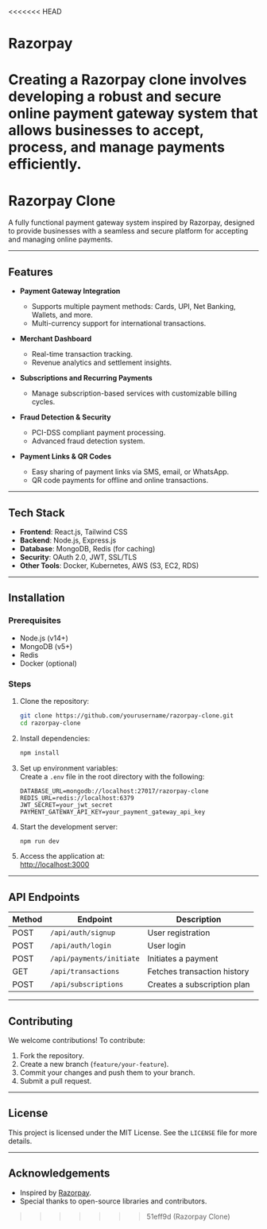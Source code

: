 <<<<<<< HEAD
# Razorpay
Creating a Razorpay clone involves developing a robust and secure online payment gateway system that allows businesses to accept, process, and manage payments efficiently.
=======

# **Razorpay Clone**

A fully functional payment gateway system inspired by Razorpay, designed to provide businesses with a seamless and secure platform for accepting and managing online payments.

---

## **Features**

- **Payment Gateway Integration**  
  - Supports multiple payment methods: Cards, UPI, Net Banking, Wallets, and more.  
  - Multi-currency support for international transactions.  

- **Merchant Dashboard**  
  - Real-time transaction tracking.  
  - Revenue analytics and settlement insights.  

- **Subscriptions and Recurring Payments**  
  - Manage subscription-based services with customizable billing cycles.  

- **Fraud Detection & Security**  
  - PCI-DSS compliant payment processing.  
  - Advanced fraud detection system.  

- **Payment Links & QR Codes**  
  - Easy sharing of payment links via SMS, email, or WhatsApp.  
  - QR code payments for offline and online transactions.  

---

## **Tech Stack**

- **Frontend**: React.js, Tailwind CSS  
- **Backend**: Node.js, Express.js  
- **Database**: MongoDB, Redis (for caching)  
- **Security**: OAuth 2.0, JWT, SSL/TLS  
- **Other Tools**: Docker, Kubernetes, AWS (S3, EC2, RDS)

---

## **Installation**

### **Prerequisites**
- Node.js (v14+)
- MongoDB (v5+)
- Redis
- Docker (optional)

### **Steps**
1. Clone the repository:  
   ```bash
   git clone https://github.com/yourusername/razorpay-clone.git
   cd razorpay-clone
   ```

2. Install dependencies:  
   ```bash
   npm install
   ```

3. Set up environment variables:  
   Create a `.env` file in the root directory with the following:  
   ```
   DATABASE_URL=mongodb://localhost:27017/razorpay-clone
   REDIS_URL=redis://localhost:6379
   JWT_SECRET=your_jwt_secret
   PAYMENT_GATEWAY_API_KEY=your_payment_gateway_api_key
   ```

4. Start the development server:  
   ```bash
   npm run dev
   ```

5. Access the application at:  
   [http://localhost:3000](http://localhost:3000)

---

## **API Endpoints**

| Method | Endpoint                | Description                       |
|--------|-------------------------|-----------------------------------|
| POST   | `/api/auth/signup`      | User registration                |
| POST   | `/api/auth/login`       | User login                       |
| POST   | `/api/payments/initiate`| Initiates a payment              |
| GET    | `/api/transactions`     | Fetches transaction history      |
| POST   | `/api/subscriptions`    | Creates a subscription plan      |

---

## **Contributing**

We welcome contributions! To contribute:  
1. Fork the repository.  
2. Create a new branch (`feature/your-feature`).  
3. Commit your changes and push them to your branch.  
4. Submit a pull request.  

---

## **License**

This project is licensed under the MIT License. See the `LICENSE` file for more details.

---

## **Acknowledgements**

- Inspired by [Razorpay](https://razorpay.com).  
- Special thanks to open-source libraries and contributors.
>>>>>>> 51eff9d (Razorpay Clone)
